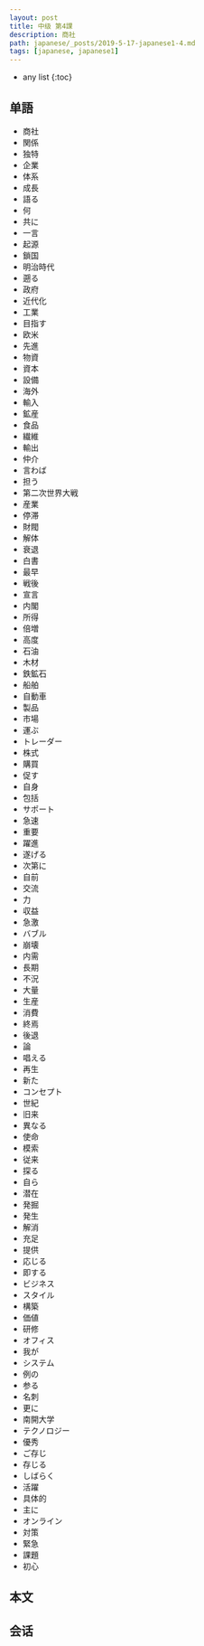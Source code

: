 ```yaml
---
layout: post
title: 中级 第4課
description: 商社
path: japanese/_posts/2019-5-17-japanese1-4.md
tags: [japanese, japanese1]
---
```


* any list
{:toc}

## 单語

* 商社
* 関係
* 独特
* 企業
* 体系
* 成長
* 語る
* 何
* 共に
* 一言
* 起源
* 鎖国
* 明治時代
* 遡る
* 政府
* 近代化
* 工業
* 目指す
* 欧米
* 先進
* 物資
* 資本
* 設備
* 海外
* 輸入
* 鉱産
* 食品
* 繊維
* 輸出
* 仲介
* 言わば
* 担う
* 第二次世界大戦
* 産業
* 停滞
* 財閥
* 解体
* 衰退
* 白書
* 最早
* 戦後
* 宣言
* 内閣
* 所得
* 倍増
* 高度
* 石油
* 木材
* 鉄鉱石
* 船舶
* 自動車
* 製品
* 市場
* 運ぶ
* トレーダー
* 株式
* 購買
* 促す
* 自身
* 包括
* サポート
* 急速
* 重要
* 躍進
* 遂げる
* 次第に
* 自前
* 交流
* 力
* 収益
* 急激
* バブル
* 崩壊
* 内需
* 長期
* 不況
* 大量
* 生産
* 消費
* 終焉
* 後退
* 論
* 唱える
* 再生
* 新た
* コンセプト
* 世紀
* 旧来
* 異なる
* 使命
* 模索
* 従来
* 探る
* 自ら
* 潜在
* 発掘
* 発生
* 解消
* 充足
* 提供
* 応じる
* 即する
* ビジネス
* スタイル
* 構築
* 価値
* 研修
* オフィス
* 我が
* システム
* 例の
* 参る
* 名刺
* 更に
* 南開大学
* テクノロジー
* 優秀
* ご存じ
* 存じる
* しばらく
* 活躍
* 具体的
* 主に
* オンライン
* 対策
* 緊急
* 課題
* 初心

## 本文


## 会话


